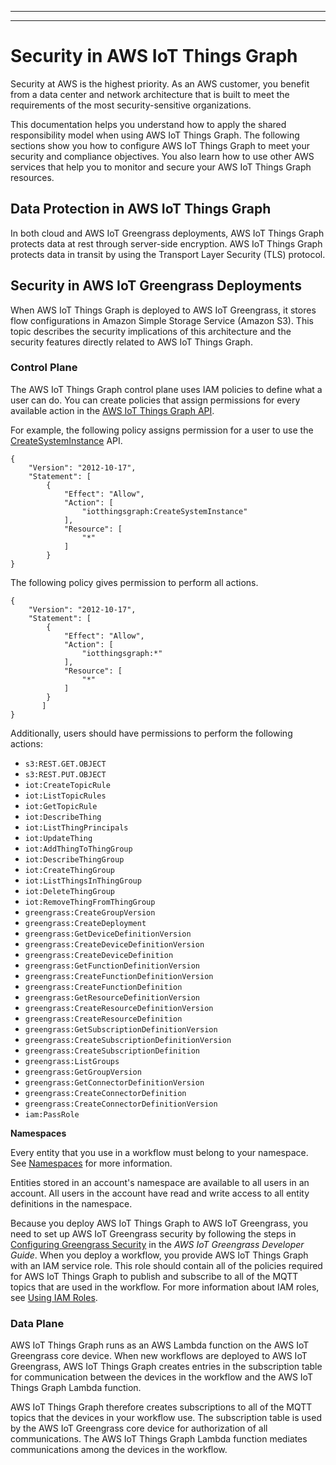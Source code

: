 --------

--------

# Security in AWS IoT Things Graph<a name="iot-tg-security"></a>

Security at AWS is the highest priority\. As an AWS customer, you benefit from a data center and network architecture that is built to meet the requirements of the most security\-sensitive organizations\.

This documentation helps you understand how to apply the shared responsibility model when using AWS IoT Things Graph\. The following sections show you how to configure AWS IoT Things Graph to meet your security and compliance objectives\. You also learn how to use other AWS services that help you to monitor and secure your AWS IoT Things Graph resources\. 

## Data Protection in AWS IoT Things Graph<a name="iot-tg-security-dataprotection"></a>

In both cloud and AWS IoT Greengrass deployments, AWS IoT Things Graph protects data at rest through server\-side encryption\. AWS IoT Things Graph protects data in transit by using the Transport Layer Security \(TLS\) protocol\.

## Security in AWS IoT Greengrass Deployments<a name="iot-tg-security-gg"></a>

When AWS IoT Things Graph is deployed to AWS IoT Greengrass, it stores flow configurations in Amazon Simple Storage Service \(Amazon S3\)\. This topic describes the security implications of this architecture and the security features directly related to AWS IoT Things Graph\.

### Control Plane<a name="iot-tg-security-control"></a>

The AWS IoT Things Graph control plane uses IAM policies to define what a user can do\. You can create policies that assign permissions for every available action in the [AWS IoT Things Graph API](https://docs.aws.amazon.com/thingsgraph/latest/APIReference/API_Operations.html)\. 

For example, the following policy assigns permission for a user to use the [CreateSystemInstance](API_CreateSystemInstance.html) API\.

```
{
    "Version": "2012-10-17",
    "Statement": [
        {
            "Effect": "Allow",
            "Action": [
                "iotthingsgraph:CreateSystemInstance"
            ],
            "Resource": [
                "*"
            ]
        }
}
```

The following policy gives permission to perform all actions\.

```
{
    "Version": "2012-10-17",
    "Statement": [
        {
            "Effect": "Allow",
            "Action": [
                "iotthingsgraph:*"
            ],
            "Resource": [
                "*"
            ]
        }
       ]
}
```

Additionally, users should have permissions to perform the following actions:
+ `s3:REST.GET.OBJECT`
+ `s3:REST.PUT.OBJECT`
+ `iot:CreateTopicRule`
+ `iot:ListTopicRules`
+ `iot:GetTopicRule`
+ `iot:DescribeThing`
+ `iot:ListThingPrincipals`
+ `iot:UpdateThing`
+ `iot:AddThingToThingGroup`
+ `iot:DescribeThingGroup`
+ `iot:CreateThingGroup`
+ `iot:ListThingsInThingGroup`
+ `iot:DeleteThingGroup`
+ `iot:RemoveThingFromThingGroup`
+ `greengrass:CreateGroupVersion`
+ `greengrass:CreateDeployment`
+ `greengrass:GetDeviceDefinitionVersion`
+ `greengrass:CreateDeviceDefinitionVersion`
+ `greengrass:CreateDeviceDefinition`
+ `greengrass:GetFunctionDefinitionVersion`
+ `greengrass:CreateFunctionDefinitionVersion`
+ `greengrass:CreateFunctionDefinition`
+ `greengrass:GetResourceDefinitionVersion`
+ `greengrass:CreateResourceDefinitionVersion`
+ `greengrass:CreateResourceDefinition`
+ `greengrass:GetSubscriptionDefinitionVersion`
+ `greengrass:CreateSubscriptionDefinitionVersion`
+ `greengrass:CreateSubscriptionDefinition`
+ `greengrass:ListGroups`
+ `greengrass:GetGroupVersion`
+ `greengrass:GetConnectorDefinitionVersion`
+ `greengrass:CreateConnectorDefinition`
+ `greengrass:CreateConnectorDefinitionVersion`
+ `iam:PassRole`

**Namespaces**

Every entity that you use in a workflow must belong to your namespace\. See [Namespaces](iot-tg-whatis-namespace.html) for more information\.

Entities stored in an account's namespace are available to all users in an account\. All users in the account have read and write access to all entity definitions in the namespace\.

Because you deploy AWS IoT Things Graph to AWS IoT Greengrass, you need to set up AWS IoT Greengrass security by following the steps in [Configuring Greengrass Security](https://docs.aws.amazon.com/greengrass/latest/developerguide/gg-sec.html#gg-config-sec) in the *AWS IoT Greengrass Developer Guide*\. When you deploy a workflow, you provide AWS IoT Things Graph with an IAM service role\. This role should contain all of the policies required for AWS IoT Things Graph to publish and subscribe to all of the MQTT topics that are used in the workflow\. For more information about IAM roles, see [Using IAM Roles](https://docs.aws.amazon.com/IAM/latest/UserGuide/id_roles_use.html)\.

### Data Plane<a name="iot-tg-security-data"></a>

AWS IoT Things Graph runs as an AWS Lambda function on the AWS IoT Greengrass core device\. When new workflows are deployed to AWS IoT Greengrass, AWS IoT Things Graph creates entries in the subscription table for communication between the devices in the workflow and the AWS IoT Things Graph Lambda function\. 

AWS IoT Things Graph therefore creates subscriptions to all of the MQTT topics that the devices in your workflow use\. The subscription table is used by the AWS IoT Greengrass core device for authorization of all communications\. The AWS IoT Things Graph Lambda function mediates communications among the devices in the workflow\.